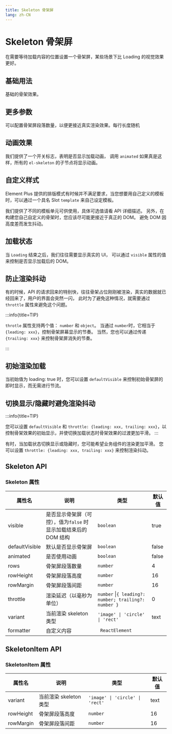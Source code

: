 ```yaml
---
title: Skeleton 骨架屏
lang: zh-CN
---
```


# Skeleton 骨架屏

在需要等待加载内容的位置设置一个骨架屏，某些场景下比 Loading 的视觉效果更好。

## 基础用法

基础的骨架效果。

<code src="./basic-usage.tsx"></code>

## 更多参数

可以配置骨架屏段落数量，以便更接近真实渲染效果。每行长度随机

<code src="./configurable-rows.tsx"></code>

## 动画效果

我们提供了一个开关标志，表明是否显示加载动画， 调用 `animated` 如果真是这样，所有的 `el-skeleton` 的子节点将显示动画。

<code src="./animation.tsx"></code>

## 自定义样式

Element Plus 提供的排版模式有时候并不满足要求，当您想要用自己定义的模板时，可以通过一个具名 Slot `template` 来自己设定模板。

我们提供了不同的模板单元可供使用，具体可选值请看 API 详细描述。 另外，在构建您自己自定义的骨架时，您应该尽可能更接近于真正的 DOM。 避免 DOM 因高度差而发生抖动。

<code src="./customized-template.tsx"></code>

## 加载状态

当 `Loading` 结束之后，我们往往需要显示真实的 UI， 可以通过 `visible` 属性的值来控制是否显示加载后的 DOM。

<code src="./loading-state.tsx"></code>

<!-- ## 渲染多条数据

大多时候, 骨架屏都被用来渲染列表, 当我们需要在从服务器获取数据的时候来渲染一个假的 UI。 利用 `count` 这个属性就能控制渲染多少条假的数据在页面上

:::info{title=TIP}

我们不推荐在浏览器中渲染过多的虚假 UI 元素，这样会消耗更多时间销毁骨架元素，从而引起性能问题。 为了用户体验，请尽量将 `count` 值保持在小一点的数值。

:::

<code src="./rendering-with-data.tsx"></code> -->

## 防止渲染抖动

有的时候，API 的请求回来的特别快，往往骨架占位刚刚被渲染，真实的数据就已经回来了，用户的界面会突然一闪， 此时为了避免这种情况，就需要通过 `throttle` 属性来避免这个问题。

:::info{title=TIP}

`throtle` 属性支持两个值： `number` 和 `object`。 当通过 `number`时，它相当于 `{leading: xxx}`，控制骨架屏幕显示的节奏。 当然，您也可以通过传递 `{trailing: xxx}` 来控制骨架屏消失的节奏。

:::

<code src="./avoiding-rendering-bouncing.tsx"></code>

## 初始渲染加载

当初始值为 loading: true 时，您可以设置 `defaultVisible` 来控制初始骨架屏的即时显示，而无需进行节流。

<code src="./initial-rendering-loading.tsx"></code>

## 切换显示/隐藏时避免渲染抖动

:::info{title=TIP}

您可以设置 `defaultVisible` 和 `throttle: {leading: xxx, trailing: xxx}`，以控制骨架效果的初始显示，并使切换加载状态时骨架效果的过渡更加平滑。
:::

有时，当加载状态切换显示或隐藏时，您可能希望业务组件的渲染更加平滑。 您可以设置 `throttle: {leading: xxx, trailing: xxx}` 来控制渲染抖动。

<code src="./leading-trailing-without-bouncing.tsx"></code>

## Skeleton API

### Skeleton 属性

| 属性名         | 说明                                                            | 类型                                                                            | 默认值 |
| -------------- | --------------------------------------------------------------- | ------------------------------------------------------------------------------- | ------ |
| visible        | 是否显示骨架屏（可控），值为`false` 时显示加载结束后的 DOM 结构 | `boolean`                                                                       | true   |
| defaultVisible | 默认是否显示骨架屏                                              | `boolean`                                                                       | false  |
| animated       | 是否使用动画                                                    | `boolean`                                                                       | false  |
| rows           | 骨架屏段落数量                                                  | `number`                                                                        | 4      |
| rowHeight      | 骨架屏段落高度                                                  | `number`                                                                        | 16     |
| rowMargin      | 骨架屏段落间距                                                  | `number`                                                                        | 16     |
| throttle       | 渲染延迟（以毫秒为单位）                                        | `number` \|<Enum type="object">`{ leading?: number; trailing?: number }`</Enum> | 0      |
| variant        | 当前渲染 skeleton 类型                                          | <Enum>`'image' \| 'circle' \| 'rect'`</Enum>                                    | text   |
| formatter      | 自定义内容                                                      | ` ReactElement`                                                                 |        |

## SkeletonItem API

### SkeletonItem 属性

| 属性名    | 说明                   | 类型                                         | 默认值 |
| --------- | ---------------------- | -------------------------------------------- | ------ |
| variant   | 当前渲染 skeleton 类型 | <Enum>`'image' \| 'circle' \| 'rect'`</Enum> | text   |
| rowHeight | 骨架屏段落高度         | `number`                                     | 16     |
| rowMargin | 骨架屏段落间距         | `number`                                     | 16     |
